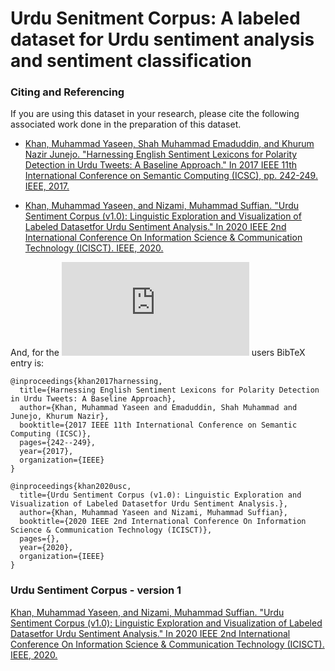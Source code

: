 # Urdu Senitment Corpus: A labeled dataset for Urdu sentiment analysis and sentiment classification


### Citing and Referencing 
If you are using this dataset in your research, please cite the following associated work done in the preparation of this dataset.
- [Khan, Muhammad Yaseen, Shah Muhammad Emaduddin, and Khurum Nazir Junejo. 
"Harnessing English Sentiment Lexicons for Polarity Detection in Urdu Tweets: A Baseline Approach." 
In 2017 IEEE 11th International Conference on Semantic Computing (ICSC), pp. 242-249. IEEE, 2017.](https://www.researchgate.net/publication/311693013_Harnessing_English_Sentiment_Lexicons_for_Polarity_Detection_in_Urdu_Tweets_A_Baseline_Approach)


- [Khan, Muhammad Yaseen, and Nizami, Muhammad Suffian. 
"Urdu Sentiment Corpus (v1.0): Linguistic Exploration and Visualization of Labeled Datasetfor Urdu Sentiment Analysis." 
In 2020 IEEE 2nd  International Conference On Information Science & Communication Technology (ICISCT). IEEE, 2020.](https://www.researchgate.net/publication/338396518_Urdu_Sentiment_Corpus_v10_Linguistic_Exploration_and_Visualization_of_Labeled_Dataset_for_Urdu_Sentiment_Analysis)


And, for the ![](https://latex.codecogs.com/gif.latex?%5Ctext%7B%5CLaTeX%7D) users BibTeX entry is:
```
@inproceedings{khan2017harnessing,
  title={Harnessing English Sentiment Lexicons for Polarity Detection in Urdu Tweets: A Baseline Approach},
  author={Khan, Muhammad Yaseen and Emaduddin, Shah Muhammad and Junejo, Khurum Nazir},
  booktitle={2017 IEEE 11th International Conference on Semantic Computing (ICSC)},
  pages={242--249},
  year={2017},
  organization={IEEE}
}
```

```
@inproceedings{khan2020usc,
  title={Urdu Sentiment Corpus (v1.0): Linguistic Exploration and Visualization of Labeled Datasetfor Urdu Sentiment Analysis.},
  author={Khan, Muhammad Yaseen and Nizami, Muhammad Suffian},
  booktitle={2020 IEEE 2nd International Conference On Information Science & Communication Technology (ICISCT)},
  pages={},
  year={2020},
  organization={IEEE}
}
```


### Urdu Sentiment Corpus - version 1
[Khan, Muhammad Yaseen, and Nizami, Muhammad Suffian. 
"Urdu Sentiment Corpus (v1.0): Linguistic Exploration and Visualization of Labeled Datasetfor Urdu Sentiment Analysis." 
In 2020 IEEE 2nd  International Conference On Information Science & Communication Technology (ICISCT). IEEE, 2020.](https://www.researchgate.net/publication/338396518_Urdu_Sentiment_Corpus_v10_Linguistic_Exploration_and_Visualization_of_Labeled_Dataset_for_Urdu_Sentiment_Analysis)

